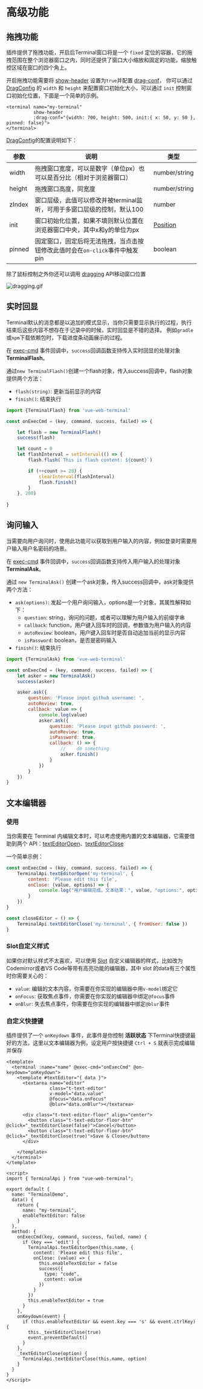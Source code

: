 # 高级功能

## 拖拽功能

插件提供了拖拽功能，开启后Terminal窗口将是一个 `fixed` 定位的容器，它的拖拽范围在整个浏览器窗口之内，同时还提供了窗口大小缩放和固定的功能，缩放触控区域在窗口的四个角上。

开启拖拽功能需要将 [show-header](./attributes#show-header) 设置为`true`并配置 [drag-conf](./attributes#drag-conf)，
你可以通过 [DragConfig](./others#dragconfig) 的 `width` 和 `height` 来配置窗口初始化大小，可以通过 `init` 控制窗口初始化位置，下面是一个简单的示例。

```vue
<terminal name="my-terminal"
          show-header
          :drag-conf="{width: 700, height: 500, init:{ x: 50, y: 50 }, pinned: false}">
</terminal>
```

[DragConfig](./others#dragconfig)的配置说明如下：

| 参数     | 说明                                            | 类型                            |
|--------|-----------------------------------------------|-------------------------------|
| width  | 拖拽窗口宽度，可以是数字（单位px）也可以是百分比（相对于浏览器窗口）           | number/string                 |
| height | 拖拽窗口高度，同宽度                                    | number/string                 |
| zIndex | 窗口层级，此值可以修改并被terminal监听，可用于多窗口层级的控制，默认100     | number                        |
| init   | 窗口初始化位置，如果不填则默认位置在浏览器窗口中央，其中x和y的单位为px         | [Position](./others#Position) |
| pinned | 固定窗口，固定后将无法拖拽，当点击按钮修改此值时会在`on-click`事件中触发 pin | boolean                       |

除了鼠标控制之外你还可以调用 [dragging](./api#dragging) API移动窗口位置

![dragging.gif](/images/dragging.gif)

## 实时回显

Terminal默认的消息都是以追加的模式显示，当你只需要显示执行的过程，执行结束后这些内容不想存在于记录中的时候，实时回显是不错的选择。 
例如`gradle`或`npm`下载依赖包时，下载进度条动画展示的过程。

在 [exec-cmd](./events.md#exec-cmd) 事件回调中，`success`回调函数支持传入实时回显的处理对象 **TerminalFlash**。

通过`new TerminalFlash()`创建一个flash对象，传入success回调中，flash对象提供两个方法：
- `flush(string)`: 更新当前显示的内容
- `finish()`: 结束执行

```js
import {TerminalFlash} from 'vue-web-terminal'

const onExecCmd = (key, command, success, failed) => {

    let flash = new TerminalFlash()
    success(flash)

    let count = 0
    let flashInterval = setInterval(() => {
        flash.flush(`This is flash content: ${count}`)

        if (++count >= 20) {
            clearInterval(flashInterval)
            flash.finish()
        }
    }, 200)
    
}
```

## 询问输入

当需要向用户询问时，使用此功能可以获取到用户输入的内容，例如登录时需要用户输入用户名密码的场景。

在 [exec-cmd](./events.md#exec-cmd) 事件回调中，`success`回调函数支持传入用户输入的处理对象 **TerminalAsk**。

通过 `new TerminalAsk()` 创建一个ask对象，传入success回调中，ask对象提供两个方法：

- `ask(options)`: 发起一个用户询问输入，options是一个对象，其属性解释如下：
  - `question`: string，询问的问题，或者可以理解为用户输入的前缀字串
  - `callback`: function，用户键入回车时的回调，参数值为用户输入的内容
  - `autoReview`: boolean，用户键入回车时是否自动追加当前的显示内容
  - `isPassword`: boolean，是否是密码输入
- `finish()`: 结束执行

```js
import {TerminalAsk} from 'vue-web-terminal'

const onExecCmd = (key, command, success, failed) => {
    let asker = new TerminalAsk()
    success(asker)

    asker.ask({
        question: 'Please input github username: ',
        autoReview: true,
        callback: value => {
            console.log(value)
            asker.ask({
                question: 'Please input github password: ',
                autoReview: true,
                isPassword: true,
                callback: () => {
                    //    do something
                    asker.finish()
                }
            })
        }
    })
}
```

## 文本编辑器

### 使用
当你需要在 Terminal 内编辑文本时，可以考虑使用内置的文本编辑器，它需要借助到两个 API：[textEditorOpen](./api.md#texteditoropen)、[textEditorClose](./api.md#texteditorclose) 

一个简单示例：

```js
const onExecCmd = (key, command, success, failed) => {
    TerminalApi.textEditorOpen('my-terminal', {
        content: 'Please edit this file',
        onClose: (value, options) => {
            console.log("用户编辑完成，文本结果：", value, "options:", options)
        }
    })
}

const closeEditor = () => {
    TerminalApi.textEditorClose('my-terminal', { fromUser: false })
}
```

### Slot自定义样式

如果你对默认样式不太喜欢，可以使用 [Slot](./slots.md) 自定义编辑器的样式，比如改为 Codemirror或者VS Code等带有高亮功能的编辑器，其中 slot 的data有三个属性时你需要关心的：
- `value`: 编辑的文本内容，你需要在你实现的编辑器中用`v-model`绑定它
- `onFocus`: 获取焦点事件，你需要在你实现的编辑器中绑定`@focus`事件
- `onBlur`: 失去焦点事件，你需要在你实现的编辑器中绑定`@blur`事件

### 自定义快捷键

插件提供了一个 `onKeydown` 事件，此事件是你控制 **活跃状态** 下Terminal快捷键最好的方法，这里以文本编辑器为例，设定用户按快捷键 `Ctrl + S` 就表示完成编辑并保存

```vue
<template>
  <terminal :name="name" @exec-cmd="onExecCmd" @on-keydown="onKeydown">
    <template #textEditor="{ data }">
      <textarea name="editor"
                class="t-text-editor"
                v-model="data.value"
                @focus="data.onFocus"
                @blur="data.onBlur"></textarea>

      <div class="t-text-editor-floor" align="center">
        <button class="t-text-editor-floor-btn" @click="_textEditorClose(false)">Cancel</button>
        <button class="t-text-editor-floor-btn" @click="_textEditorClose(true)">Save & Close</button>
      </div>

    </template>
  </terminal>
</template>

<script>
import { TerminalApi } from "vue-web-terminal";

export default {
  name: "TerminalDemo",
  data() {
    return {
      name: "my-terminal",
      enableTextEditor: false
    }
  },
  method: {
    onExecCmd(key, command, success, failed, name) {
      if (key === 'edit') {
        TerminalApi.textEditorOpen(this.name, {
          content: 'Please edit this file',
          onClose: (value) => {
            this.enableTextEditor = false
            success({
              type: "code",
              content: value
            })
          }
        })
        this.enableTextEditor = true
      }
    },
    onKeydown(event) {
      if (this.enableTextEditor && event.key === 's' && event.ctrlKey) {
        this._textEditorClose(true)
        event.preventDefault()
      }
    },
    _textEditorClose(option) {
      TerminalApi.textEditorClose(this.name, option)
    }
  }
}
</script>
```

<CommentService></CommentService>
